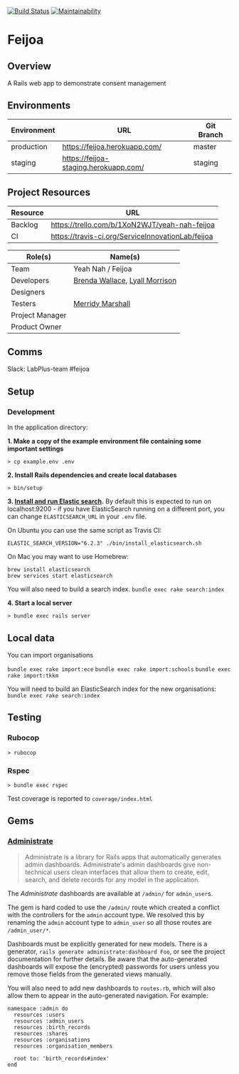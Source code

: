 [![Build Status](https://travis-ci.org/ServiceInnovationLab/feijoa.svg?branch=master)](https://travis-ci.org/ServiceInnovationLab/feijoa)
[![Maintainability](https://api.codeclimate.com/v1/badges/8f2b6efc2000ad726fd2/maintainability)](https://codeclimate.com/github/ServiceInnovationLab/feijoa/maintainability)

# Feijoa

## Overview
A Rails web app to demonstrate consent management

## Environments
**Environment** | **URL**  | **Git Branch**
---    | ---                                | ---    |
production | https://feijoa.herokuapp.com/ | master |
staging | https://feijoa-staging.herokuapp.com/ | staging |


## Project Resources

**Resource** | **URL**
---     | ---
Backlog | https://trello.com/b/1XoN2WJT/yeah-nah-feijoa
CI      | https://travis-ci.org/ServiceInnovationLab/feijoa

**Role(s)** | **Name(s)**
---        | ---
Team       | Yeah Nah / Feijoa
Developers | [Brenda Wallace](https://github.com/Br3nda), [Lyall Morrison](https://github.com/lamorrison)
Designers |
Testers | [Merridy Marshall](https://github.com/merridy)
Project Manager |
Product Owner |

## Comms
Slack: LabPlus-team #feijoa

## Setup

### Development
In the application directory:

**1. Make a copy of the example environment file containing some important settings**

```
> cp example.env .env
```

**2. Install Rails dependencies and create local databases**
```
> bin/setup
```

**3. [Install and run Elastic search](https://www.elastic.co/downloads/elasticsearch).**
By default this is expected to run on localhost:9200 - if you have ElasticSearch running on a different port, you can change `ELASTICSEARCH_URL` in your `.env` file.

On Ubuntu you can use the same script as Travis CI:
```
ELASTIC_SEARCH_VERSION="6.2.3" ./bin/install_elasticsearch.sh
```

On Mac you may want to use Homebrew:
```
brew install elasticsearch
brew services start elasticsearch
```

You will also need to build a search index.
`bundle exec rake search:index`

**4. Start a local server**
```
> bundle exec rails server
```

## Local data

You can import organisations 

`bundle exec rake import:ece`
`bundle exec rake import:schools`
`bundle exec rake import:tkkm`

You will need to build an ElasticSearch index for the new organisations:
`bundle exec rake search:index`

## Testing

### Rubocop
```
> rubocop
```

### Rspec
```
> bundle exec rspec
```

Test coverage is reported to `coverage/index.html`

## Gems

### [Administrate](https://github.com/thoughtbot/administrate)
 > Administrate is a library for Rails apps that automatically generates admin
 > dashboards. Administrate's admin dashboards give non-technical users clean
 > interfaces that allow them to create, edit, search, and delete records for
 > any model in the application.

The _Administrate_ dashboards are available at `/admin/` for `admin_user`s.

The gem is hard coded to use the `/admin/` route which created a conflict with the controllers for the `admin` account type. We resolved this by renaming the `admin` account type to `admin_user` so all those routes are `/admin_user/*`.

Dashboards must be explicitly generated for new models. There is a generator, `rails generate administrate:dashboard Foo`, or see the project documentation for further details. Be aware that the auto-generated dashboards will expose the (encrypted) passwords for users unless you remove those fields from the generated views manually.

You will also need to add new dashboards to `routes.rb`, which will also allow them to appear in the auto-generated navigation. For example:
```
namespace :admin do
  resources :users
  resources :admin_users
  resources :birth_records
  resources :shares
  resources :organisations
  resources :organisation_members
  
  root to: 'birth_records#index'
end
```
